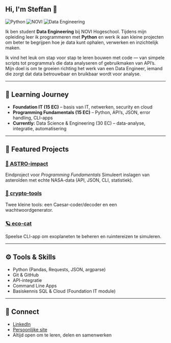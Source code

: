 ## Hi, I'm Steffan 👋

![Python](https://img.shields.io/badge/Python-3.10-blue)
![NOVI](https://img.shields.io/badge/NOVI-Programming%20Fundamentals-success)
![Data Engineering](https://img.shields.io/badge/Focus-Data%20Engineering-informational)

Ik ben student **Data Engineering** bij NOVI Hogeschool.
Tijdens mijn opleiding leer ik programmeren met **Python** en werk ik aan kleine projecten om beter te begrijpen hoe je data kunt ophalen, verwerken en inzichtelijk maken.

Ik vind het leuk om stap voor stap te leren bouwen met code — van simpele scripts tot programma’s die data analyseren of gebruikmaken van API’s.
Mijn doel is om te groeien richting het werk van een Data Engineer, iemand die zorgt dat data betrouwbaar en bruikbaar wordt voor analyse.

---

## 📘 Learning Journey

* **Foundation IT (15 EC)** – basis van IT, netwerken, security en cloud
* **Programming Fundamentals (15 EC)** – Python, API’s, JSON, error handling, CLI-apps
* **Currently:** Data Science & Engineering (30 EC) – data-analyse, integratie, automatisering

---

## 🚀 Featured Projects

### [🌠 ASTRO-impact](https://github.com/Steffan1988/astro-impact)

Eindproject voor *Programming Fundamentals*
Simuleert inslagen van asteroïden met echte NASA-data (API, JSON, CLI, statistiek).

### [🔐 crypto-tools](https://github.com/Steffan1988/crypto-tools)

Twee kleine tools: een Caesar-coder/decoder en een wachtwoordgenerator.

### [🪐 eco-cat](https://github.com/Steffan1988/eco-cat)

Speelse CLI-app om exoplaneten te beheren en ruimtereizen te simuleren.

---

## ⚙️ Tools & Skills

* Python (Pandas, Requests, JSON, argparse)
* Git & GitHub
* API-integratie
* Command Line Apps
* Basiskennis SQL & Cloud (Foundation IT module)

---

## 🤝 Connect

* [LinkedIn](https://www.linkedin.com/in/steffanboer)
* [Persoonlijke site](https://steffanboer.card.co)
* Altijd open om te leren, delen en samenwerken
